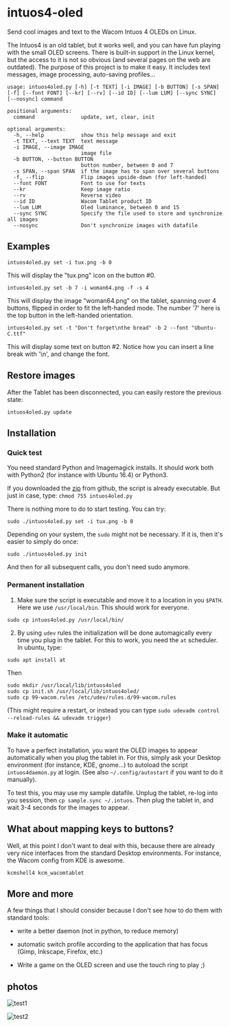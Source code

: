# intuos4-oled
Send cool images and text to the Wacom Intuos 4 OLEDs on Linux.

The Intuos4 is an old tablet, but it works well, and you can have fun
playing with the small OLED screens.  There is built-in support in the
Linux kernel, but the access to it is not so obvious (and several
pages on the web are outdated).  The purpose of this project is to
make it easy. It includes text messages, image processing, auto-saving
profiles...

```
usage: intuos4oled.py [-h] [-t TEXT] [-i IMAGE] [-b BUTTON] [-s SPAN] [-f] [--font FONT] [--kr] [--rv] [--id ID] [--lum LUM] [--sync SYNC] [--nosync] command

positional arguments:
  command               update, set, clear, init

optional arguments:
  -h, --help            show this help message and exit
  -t TEXT, --text TEXT  text message
  -i IMAGE, --image IMAGE
                        image file
  -b BUTTON, --button BUTTON
                        button number, between 0 and 7
  -s SPAN, --span SPAN  if the image has to span over several buttons
  -f, --flip            Flip images upside-down (for left-handed)
  --font FONT           Font to use for texts
  --kr                  Keep image ratio
  --rv                  Reverse video
  --id ID               Wacom Tablet product ID
  --lum LUM             Oled luminance, between 0 and 15
  --sync SYNC           Specify the file used to store and synchronize all images
  --nosync              Don't synchronize images with datafile
```

## Examples

```
intuos4oled.py set -i tux.png -b 0
```

This will display the "tux.png" icon on the button #0.

```
intuos4oled.py set -b 7 -i woman64.png -f -s 4
```

This will display the image "woman64.png" on the tablet, spanning over
4 buttons, flipped in order to fit the left-handed mode. The number
'7' here is the top button in the left-handed orientation.

```
intuos4oled.py set -t "Don't forget\nthe bread" -b 2 --font "Ubuntu-C.ttf"
```

This will display some text on button #2. Notice how you can insert a
line break with '\n', and change the font.

## Restore images

After the Tablet has been disconnected, you can easily restore the
previous state:

```
intuos4oled.py update
```

## Installation

### Quick test

You need standard Python and Imagemagick installs. It should work both
with Python2 (for instance with Ubuntu 16.4) or Python3.

If you downloaded the [zip](https://github.com/sanette/intuos4-oled/archive/master.zip) from github, the script is already
executable. But just in case, type:
``` chmod 755 intuos4oled.py ```

There is nothing more to do to start testing. You can try:
```
sudo ./intuos4oled.py set -i tux.png -b 0
```

Depending on your system, the `sudo` might not be necessary. If it is, then
it's easier to simply do once:
```
sudo ./intuos4oled.py init
```

And then for all subsequent calls, you don't need sudo anymore.

### Permanent installation

1. Make sure the script is executable and move it to a location in you
   `$PATH`. Here we use `/usr/local/bin`. This should work for everyone.

```
sudo cp intuos4oled.py /usr/local/bin/
```

2. By using `udev` rules the initialization will be done automagically
   every time you plug in the tablet. For this to work, you need the
   `at` scheduler. In ubuntu, type:

```
sudo apt install at
```

Then

```
sudo mkdir /usr/local/lib/intuos4oled
sudo cp init.sh /usr/local/lib/intuos4oled/
sudo cp 99-wacom.rules /etc/udev/rules.d/99-wacom.rules
```

(This might require a restart, or instead you can type `sudo udevadm
control --reload-rules && udevadm trigger`)

### Make it automatic

To have a perfect installation, you want the OLED images to appear
automatically when you plug the tablet in. For this, simply ask your
Desktop environment (for instance, KDE, gnome...) to autoload the
script `intuos4daemon.py` at login. (See also `~/.config/autostart` if
you want to do it manually).

To test this, you may use my sample datafile. Unplug the tablet,
re-log into you session, then `cp sample.sync ~/.intuos`.  Then plug
the tablet in, and wait 3-4 seconds for the images to appear.

## What about mapping keys to buttons?

Well, at this point I don't want to deal with this, because there are
already very nice interfaces from the standard Desktop
environments. For instance, the Wacom config from KDE is awesome. 

```
kcmshell4 kcm_wacomtablet
```

## More and more

A few things that I should consider because I don't see how to do them
with standard tools:

* write a better daemon (not in python, to reduce memory)

* automatic switch profile according to the application that has focus (Gimp,
  Inkscape, Firefox, etc.)

* Write a game on the OLED screen and use the touch ring to play ;)

## photos

![test1](https://github.com/sanette/intuos4-oled/blob/master/tests/text_buttons.jpg)

![test2](https://github.com/sanette/intuos4-oled/blob/master/tests/haiku.jpg)

